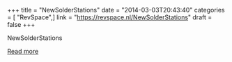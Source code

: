 +++
title = "NewSolderStations"
date = "2014-03-03T20:43:40"
categories = [ "RevSpace",]
link = "https://revspace.nl/NewSolderStations"
draft = false
+++

<div class="mw-content-ltr mw-parser-output" dir="ltr" lang="en-GB"><p><a class="mw-selflink selflink">NewSolderStations</a>
</p></div>

[Read more](https://revspace.nl/NewSolderStations)